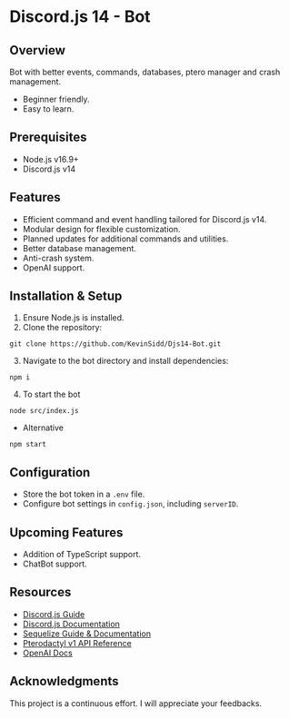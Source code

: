 # Discord.js 14 - Bot

## Overview
Bot with better events, commands, databases, ptero manager and crash management.
- Beginner friendly.
- Easy to learn.

## Prerequisites
- Node.js v16.9+
- Discord.js v14

## Features
- Efficient command and event handling tailored for Discord.js v14.
- Modular design for flexible customization.
- Planned updates for additional commands and utilities.
- Better database management.
- Anti-crash system.
- OpenAI support.

## Installation & Setup
1. Ensure Node.js is installed.
2. Clone the repository:
```
git clone https://github.com/KevinSidd/Djs14-Bot.git
```
3. Navigate to the bot directory and install dependencies:
```
npm i
```
4. To start the bot
```
node src/index.js
```
- Alternative
```
npm start
```

## Configuration
- Store the bot token in a `.env` file.
- Configure bot settings in `config.json`, including `serverID`.

## Upcoming Features
- Addition of TypeScript support.
- ChatBot support.

## Resources
- [Discord.js Guide](https://discordjs.guide/#before-you-begin)
- [Discord.js Documentation](https://discord.js.org/docs/packages/discord.js/main)
- [Sequelize Guide & Documentation](https://sequelize.org/docs/v6/getting-started/)
- [Pterodactyl v1 API Reference](https://dashflo.net/docs/api/pterodactyl/v1/)
- [OpenAI Docs](https://platform.openai.com/docs/introduction)

## Acknowledgments
This project is a continuous effort. I will appreciate your feedbacks.
